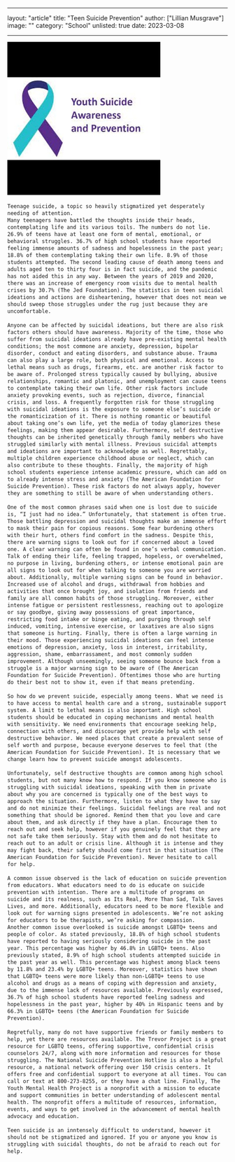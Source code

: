 ---
layout: "article"
title: "Teen Suicide Prevention"
author: ["Lillian Musgrave"]
image: ""
category: "School"
unlisted: true
date: 2023-03-08
 
 ---
 
 ![Album Image](/assets/images/prevention.jpg)
 
 	Teenage suicide, a topic so heavily stigmatized yet desperately needing of attention.
	Many teenagers have battled the thoughts inside their heads, contemplating life and its various toils. The numbers do not lie. 26.9% of teens have at least one form of mental, emotional, or behavioral struggles. 36.7% of high school students have reported feeling immense amounts of sadness and hopelessness in the past year; 18.8% of them contemplating taking their own life. 8.9% of those students attempted. The second leading cause of death among teens and adults aged ten to thirty four is in fact suicide, and the pandemic has not aided this in any way. Between the years of 2019 and 2020, there was an increase of emergency room visits due to mental health crises by 30.7% (The Jed Foundation). The statistics in teen suicidal ideations and actions are disheartening, however that does not mean we should sweep those struggles under the rug just because they are uncomfortable. 
 
	Anyone can be affected by suicidal ideations, but there are also risk factors others should have awareness. Majority of the time, those who suffer from suicidal ideations already have pre-existing mental health conditions; the most commone are anxiety, depression, bipolar disorder, conduct and eating disorders, and substance abuse. Trauma can also play a large role, both physical and emotional. Access to lethal means such as drugs, firearms, etc. are another risk factor to be aware of. Prolonged stress typically caused by bullying, abusive relationships, romantic and platonic, and unemployment can cause teens to contemplate taking their own life. Other risk factors include anxiety provoking events, such as rejection, divorce, financial crisis, and loss. A frequently forgotten risk for those struggling with suicidal ideations is the exposure to someone else’s suicide or the romanticization of it. There is nothing romantic or beautiful about taking one’s own life, yet the media of today glamorizes these feelings, making them appear desirable. Furthermore, self destructive thoughts can be inherited genetically through family members who have struggled similarly with mental illness. Previous suicidal attempts and ideations are important to acknowledge as well. Regrettably, multiple children experience childhood abuse or neglect, which can also contribute to these thoughts. Finally, the majority of high school students experience intense academic pressure, which can add on to already intense stress and anxiety (The American Foundation for Suicide Prevention). These risk factors do not always apply, however they are something to still be aware of when understanding others. 
 
	One of the most common phrases said when one is lost due to suicide is, “I just had no idea.” Unfortunately, that statement is often true. Those battling depression and suicidal thoughts make an immense effort to mask their pain for copious reasons. Some fear burdening others with their hurt, others find comfort in the sadness. Despite this, there are warning signs to look out for if concerned about a loved one. A clear warning can often be found in one’s verbal communication. Talk of ending their life, feeling trapped, hopeless, or overwhelmed, no purpose in living, burdening others, or intense emotional pain are all signs to look out for when talking to someone you are worried about. Additionally, multiple warning signs can be found in behavior. Increased use of alcohol and drugs, withdrawal from hobbies and activities that once brought joy, and isolation from friends and family are all common habits of those struggling. Moreover, either intense fatigue or persistent restlessness, reaching out to apologize or say goodbye, giving away possessions of great importance, restricting food intake or binge eating, and purging through self induced, vomiting, intensive exercise, or laxatives are also signs that someone is hurting. Finally, there is often a large warning in their mood. Those experiencing suicidal ideations can feel intense emotions of depression, anxiety, loss in interest, irritability, aggression, shame, embarrassament, and most commonly sudden improvement. Although unseemingly, seeing someone bounce back from a struggle is a major warning sign to be aware of (The American Foundation for Suicide Prevention). Oftentimes those who are hurting do their best not to show it, even if that means pretending. 
 
	So how do we prevent suicide, especially among teens. What we need is to have access to mental health care and a strong, sustainable support system. A limit to lethal means is also important. High school students should be educated in coping mechanisms and mental health with sensitivity. We need environments that encourage seeking help, connection with others, and discourage yet provide help with self destructive behavior. We need places that create a prevalent sense of self worth and purpose, because everyone deserves to feel that (the American Foundation for Suicide Prevention). It is necessary that we change learn how to prevent suicide amongst adolescents.
 
	Unfortunately, self destructive thoughts are common among high school students, but not many know how to respond. If you know someone who is struggling with suicidal ideations, speaking with them in private about why you are concerned is typically one of the best ways to approach the situation. Furthermore, listen to what they have to say and do not minimize their feelings. Suicidal feelings are real and not something that should be ignored. Remind them that you love and care about them, and ask directly if they have a plan. Encourage them to reach out and seek help, however if you genuinely feel that they are not safe take them seriously. Stay with them and do not hesitate to reach out to an adult or crisis line. Although it is intense and they may fight back, their safety should come first in that situation (The American Foundation for Suicide Prevention). Never hesitate to call for help.
 
	A common issue observed is the lack of education on suicide prevention from educators. What educators need to do is educate on suicide prevention with intention. There are a multitude of programs on suicide and its realness, such as Its Real, More Than Sad, Talk Saves Lives, and more. Additionally, educators need to be more flexible and look out for warning signs presented in adolescents. We’re not asking for educators to be therapists, we’re asking for compassion. 
	Another common issue overlooked is suicide amongst LGBTQ+ teens and people of color. As stated previously, 18.8% of high school students have reported to having seriously considering suicide in the past year. This percentage was higher by 46.8% in LGBTQ+ teens. Also previously stated, 8.9% of high school students attempted suicide in the past year as well. This percentage was highest among black teens by 11.8% and 23.4% by LGBTQ+ teens. Moreover, statistics have shown that LGBTQ+ teens were more likely than non-LGBTQ+ teens to use alcohol and drugs as a means of coping with depression and anxiety, due to the immense lack of resources available. Previously expressed, 36.7% of high school students have reported feeling sadness and hopelessness in the past year, higher by 40% in Hispanic teens and by 66.3% in LGBTQ+ teens (the American Foundation for Suicide Prevention). 
 
	Regretfully, many do not have supportive friends or family members to help, yet there are resources available. The Trevor Project is a great resource for LGBTQ teens, offering supportive, confidential crisis counselors 24/7, along with more information and resources for those struggling. The National Suicide Prevention Hotline is also a helpful resource, a national network offering over 150 crisis centers. It offers free and confidential support to everyone at all times. You can call or text at 800-273-8255, or they have a chat line. Finally, The Youth Mental Health Project is a nonprofit with a mission to educate and support communities in better understanding of adolescent mental health. The nonprofit offers a multitude of resources, information, events, and ways to get involved in the advancement of mental health advocacy and education. 
 
	Teen suicide is an inntensely difficult to understand, however it should not be stigmatized and ignored. If you or anyone you know is struggling with suicidal thoughts, do not be afraid to reach out for help. 


 
